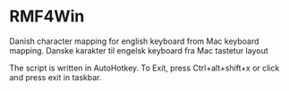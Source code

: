 # RMF4Win
Danish character mapping for english keyboard from Mac keyboard mapping. Danske karakter til engelsk keyboard fra Mac tastetur layout


The script is written in AutoHotkey. To Exit, press Ctrl+alt+shift+x or click and press exit in taskbar. 